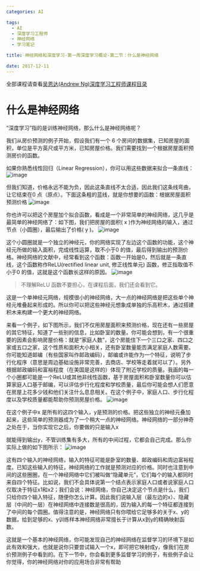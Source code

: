 ```yaml
---
categories: AI

tags: 
  - AI
  - 深度学习工程师
  - 神经网络
  - 学习笔记

title: 神经网络和深度学习-第一周深度学习概论-第二节：什么是神经网络

date: 2017-12-11
---
```


全部课程请查看[吴恩达(Andrew Ng)深度学习工程师课程目录](http://blog.geekidentity.com/deeplearning_specialization/catalogues/)

# 什么是神经网络

“深度学习”指的是训练神经网络，那么什么是神经网络呢？

我们从房价预测的例子开始，假设我们有一个 6 个房间的数据集，已知房屋的面积，单位是平方英尺或平方米，已知房屋价格。我们需要找到一个根据房屋面积预测房价的函数。

如果你熟悉线性回归（Linear Regression），你可以用这些数据来拟合一条直线：
![image](http://blog.geekidentity.com/images/deeplearning_AndrewNg/week_1/what_is_neural_network_01.png)

但我们知道，价格永远不能为负，因此这条直线不太合适，因此我们这条线弯曲，让它结束在0 点（原点）。下面这条粗的蓝线，就是你想要的函数：根据房屋面积预测价格
![image](http://blog.geekidentity.com/images/deeplearning_AndrewNg/week_1/what_is_neural_network_02.png)


你也许可以把这个房屋加个拟合函数，看成是一个非常简单的神经网络，这几乎是最简单的神经网络了：如下图，我们把房屋的面积( x )作为神经网络的输入，通过节点（小圆圈），最后输出了价格( y )。
![image](http://blog.geekidentity.com/images/deeplearning_AndrewNg/week_1/what_is_neural_network_neuron.png)

这个小圆圈就是一个独立的神经元，你的网络实现了左边这个函数的功能，这个神经元所做的输入面积，完成线性运算，取不小于0 的值，最后得到输出的预测价格。神经网络的文献中，经常看到这个函数：函数一开始是0，然后就是一条直线，这个函数称作ReLU(rectified linear unit, 修正线性单元) 函数，修正指取值不小于0 的值，这就是这个函数长这样的原因。
![image](http://blog.geekidentity.com/images/deeplearning_AndrewNg/week_1/what_is_neural_network_03.png)

> 不理解ReLU 函数不要担心，在课程后面，我们还会看到它。

这是一个单神经元网络，规模很小的神经网络，大一点的神经网络是把这些单个神经元堆叠起来形成的。所以你可以把这些神经元想象成单独的乐高积木，通过搭建积木来构建一个更大的神经网络。

来看一个例子，如下图所示，我们不仅用房屋面积来预测价格，现在还有一些房屋的其它特征，知道了一些别的信息，比如卧室的数量。你可能会想到，有一个很重要的因素会影响房屋价格：就是“家庭人数”，这个房能住下一个三口之家、四口之家或五口之家，这个性质和面积大小相关，还有卧室数量能否满足家庭人数需要。你可能知道邮编（有些国家叫作邮政编码），邮编或许能作为一个特征，说明了步行化程序（意思是周边基础设施非常完善，去商店、学校等走着就可以了）。另外根据邮政编码和富裕程度（在美国是这样的）体现了附近学校的质量。我画的每一个小圈都可能是一个ReLU或其他非线性函数，基于房屋面积和卧室数量你可以估算家庭人口基于邮编，可以评估步行化程度和学校质量，最后你可能会想人们愿意在房屋上花多少钱和他们关注什么息息相关。在这个例子中，家庭人口、步行化程度以及学校质量都能帮助你预测房屋价格。
![image](http://blog.geekidentity.com/images/deeplearning_AndrewNg/week_1/what_is_neural_network_house_price_prediction_neuron.png)

在这个例子中x 是所有的这四个输入，y是预测的价格。把这些独立的神经元叠加起来，这些简单的预测器成为了一个稍大一点的神经网络。神经网络的一部分神奇之处在于，当你实现它之后，你要做的只是输入x

就能得到输出y，不管训练集有多大，所有的中间过程，它都会自己完成。那么你实际上做的如下图所示：
![image](http://blog.geekidentity.com/images/deeplearning_AndrewNg/week_1/what_is_neural_network_house_price_prediction_neuron_2.png)

这有四个输入的神经网络，输入的特征可能是卧室的数量、邮政编码和周边富裕程度。已知这些输入的特征，神经网络的工作就是预测对应的价格。同时也注意到中间的这些圈圈，在一个神经网络中它们被叫做“隐藏单元”，它们每个的输入都同时来自四个特征。比如说，我们不会具体说第一个结点表示家庭人口或者说家庭人口仅取决于特征x1和x2；我们会说：神经网络，你自己决定这个节点是什么，我们只给你四个输入特征，随便你怎么计算。因此我们说输入层（最左边的x）、隐藏层（中间的一层）在神经网络中连接数是很高的，因为输入的每一个特征都连接到了中间的每个圆圈。值得注意的是，神经网络只有你喂给它足够多的关于x、y的数据，给到足够的x、y训练样本神经网络非常擅长于计算从x到y的精确映射函数。

这就是一个基本的神经网络，你可能发现自己的神经网络在监督学习的环境下是如此有效和强大，也就是说你只要尝试输入一个x，即可把它映射成y，像我们在房价预测例子中看到的。在下一节中，你会看到更多监督学习的例子，有些例子会让你觉得，你的神经网络对你的应用场合非常有帮助
